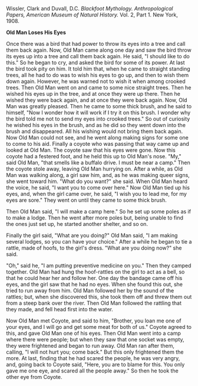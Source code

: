 Wissler, Clark and Duvall, D.C. *Blackfoot  Mythology. Anthropological Papers, American Museum of Natural History.* Vol.  2, Part 1. New York, 1908. 

**Old Man Loses His Eyes**

Once there was a bird that had power to throw its eyes into a tree and call them back again. Now, Old Man came along one day and saw the bird throw its eyes up into a tree and call them back again. He said, "I should like to do this." So he began to cry, and asked the bird for some of its power. At last the bird took pity on him. It told him that, when he came to straight standing trees, all he had to do was to wish his eyes to go up, and then to wish them down again. However, he was warned not to wish it when among crooked trees. Then Old Man went on and came to some nice straight trees. Then he wished his eyes up in the tree, and at once they were up there. Then he wished they were back again, and at once they were back again. Now, Old Man was greatly pleased. Then he came to some thick brush, and he said to himself, "Now I wonder how it will work if I try it on this brush. I wonder why the bird told me not to send my eyes into crooked trees." So out of curiosity he wished his eyes in the brush, and as he did so they went down into the brush and disappeared. All his wishing would not bring them back again. Now Old Man could not see, and he went along making signs for some one to come to his aid. Finally a coyote who was passing that way came up and looked at Old Man. The coyote saw that his eyes were gone. Now this coyote had a festered foot, and he held this up to Old Man's nose. "My," said Old Man, "that smells like a buffalo drive. I must be near a camp." Then the coyote stole away, leaving Old Man hurrying on. After a while, as Old Man was walking along, a girl saw him, and, as he was making queer signs, she went toward him. "What do you want?" she said. When Old Man heard the voice, he said, "I want you to come over here." Now Old Man tied up his eyes, and, when the girl came over, he said, "I wish you to lead me, for my eyes are sore." They went on until they came to some thick brush. 

Then Old Man said, "I will make a camp here." So he set up some poles as if to make a lodge. Then he went after more poles but, being unable to find the ones just set up, he started another shelter, and so on. 

Finally the girl said, "What are you doing?" Old Man said, "I am making several lodges, so you can have your choice." After a while he began to tie a rattle, made of hoofs, to the girl's dress. "What are you doing now?" she said. 

"Oh," said he, "I am putting preventive medicine on you." Then they camped together. Old Man had hung the hoof-rattles on the girl to act as a bell, so that he could hear her and follow her. One day the bandage came off his eyes, and the girl saw that he had no eyes. When she found this out, she tried to run away from him. Old Man followed her by the sound of the rattles; but, when she discovered this, she took them off and threw them out from a steep bank over the river. Then Old Man followed the rattling that they made, and fell head first into the water.  

Now Old Man met Coyote, and said to him, "Brother, you loan me one of your eyes, and I will go and get some meat for both of us." Coyote agreed to this, and gave Old Man one of his eyes. Then Old Man went into a camp where there were people; but when they saw that one socket was empty, they were frightened and began to run away. Old Man ran after them, calling, "I will not hurt you; come back." But this only frightened them the more. At last, finding that he had scared the people, he was very angry, and, going back to Coyote said, "Here, you are to blame for this. You only gave me one eye, and scared all the people away." So then he took the other eye from Coyote.
